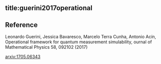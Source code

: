 title:guerini2017operational
---

## Reference

Leonardo Guerini, Jessica Bavaresco, Marcelo Terra Cunha, Antonio Acín, Operational framework for quantum measurement
simulability, ournal of Mathematical Physics 58, 092102 (2017)


[arxiv:1705.06343](https://arxiv.org/abs/1705.06343)


